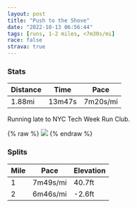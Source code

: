 ```yaml
---
layout: post
title: "Push to the Shove"
date: "2022-10-13 06:56:44"
tags: [runs, 1-2 miles, <7m30s/mi]
race: false
strava: true
---
```


### Stats

| Distance | Time | Pace |
|----------|------|------|
|1.88mi|13m47s|7m20s/mi|

Running late to NYC Tech Week Run Club.

{% raw %}
<img src='https://maps.googleapis.com/maps/api/staticmap?maptype=roadmap&path=enc:gawwFphsbMf@uBBO?_@e@a@_@MOQAELc@NK@IRKD_@PYDg@CKAkALUFAl@g@R[Zm@N?Gd@p@EZ@ABAUq@e@g@o@OIm@Ma@]u@SSIm@EKGEKs@s@Oa@Qy@IWOWg@q@}@e@KGCIQ@SS_@SOCO@SOa@O_@KWO[E[SAMq@s@c@GKEg@g@{@aAWSQw@OSa@DSI]k@MKGSOMOu@WUISCCcAEc@Nc@@y@[UUiAiBOGQ?QEQQKG_@c@e@W]Ck@{@_@ESDYEc@Yq@[]BIIy@y@c@sAu@gA]_AWPG?YWUKQFCD?B@GeBs@s@m@c@Oa@@KQWq@[YKS[y@g@gAY_@Qm@AMUo@?a@Y]Xo@Ns@FcAH_@?_@|@iBn@g@\a@b@{@Ts@L_@Lk@Rc@X_@Pg@Xo@X}ACES_B\e@Pa@J_@\e@vAkCBS`AmCNo@Z{@BWIB&key=AIzaSyC1MId7bFpkLXNAaYhBSTb8jLyiSqzbDtM&size=800x800&markers=color:yellow|label:S|40.75556,-73.99577&markers=color:green|label:F|40.76469000000001,-73.97349'>
{% endraw %}

### Splits

| Mile | Pace | Elevation |
|------|------|-----------|
|1|7m49s/mi|40.7ft|
|2|6m46s/mi|-2.6ft|
